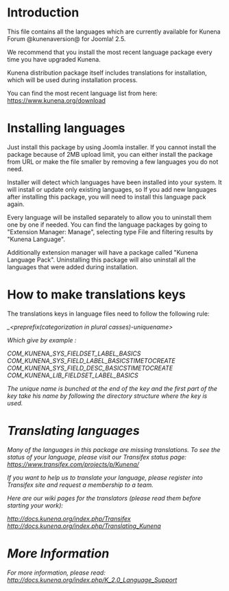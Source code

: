 Introduction
============

This file contains all the languages which are currently available for Kunena Forum @kunenaversion@ for Joomla! 2.5.

We recommend that you install the most recent language package every time you have upgraded Kunena.

Kunena distribution package itself includes translations for installation, which will be used during installation process.

You can find the most recent language list from here:
https://www.kunena.org/download

Installing languages
====================

Just install this package by using Joomla installer. If you cannot install the package because of 2MB upload limit, you can either
install the package from URL or make the file smaller by removing a few languages you do not need.

Installer will detect which languages have been installed into your system. It will install or update only existing languages,
so If you add new languages after installing this package, you will need to install this language pack again.

Every language will be installed separately to allow you to uninstall them one by one if needed. You can find the language
packages by going to "Extension Manager: Manage", selecting type File and filtering results by "Kunena Language".

Additionally extension manager will have a package called "Kunena Language Pack". Uninstalling this package will also uninstall
all the languages that were added during installation.

How to make translations keys
=====================

The translations keys in language files need to follow the following rule:

<package-type>_<package-name>_<lang-type>_<object>_<atribute-in-object>_<preprefix(categorization in plural casses)-uniquename>

Which give by example :

COM_KUNENA_SYS_FIELDSET_LABEL_BASICS
COM_KUNENA_SYS_FIELD_LABEL_BASICSTIMETOCREATE
COM_KUNENA_SYS_FIELD_DESC_BASICSTIMETOCREATE
COM_KUNENA_LIB_FIELDSET_LABEL_BASICS

The unique name is bunched at the end of the key and the first part of the key take his name by following the directory structure
where the key is used.

Translating languages
=====================

Many of the languages in this package are missing translations. To see the status of your language, please visit our Transifex status page:
https://www.transifex.com/projects/p/Kunena/

If you want to help us to translate your language, please register into Transifex site and request a membership to a team.

Here are our wiki pages for the translators (please read them before starting your work):

http://docs.kunena.org/index.php/Transifex
http://docs.kunena.org/index.php/Translating_Kunena

More Information
================

For more information, please read:
http://docs.kunena.org/index.php/K_2.0_Language_Support
